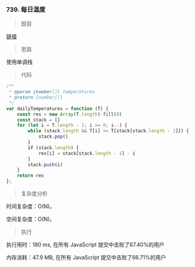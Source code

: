 ### 739. 每日温度

> 题目

[链接](https://leetcode-cn.com/problems/daily-temperatures/)

> 思路

使用单调栈

> 代码

```js
/**
 * @param {number[]} temperatures
 * @return {number[]}
 */
var dailyTemperatures = function (T) {
    const res = new Array(T.length).fill(0)
    const stack = []
    for (let i = T.length - 1; i >= 0; i--) {
        while (stack.length && T[i] >= T[stack[stack.length - 1]]) {
            stack.pop()
        }
        if (stack.length) {
            res[i] = stack[stack.length - 1] - i
        }
        stack.push(i)
    }
    return res
};
```

> 复杂度分析

时间复杂度：O(N)。

空间复杂度：O(N)。

> 执行

执行用时：180 ms, 在所有 JavaScript 提交中击败了67.40%的用户

内存消耗：47.9 MB, 在所有 JavaScript 提交中击败了66.71%的用户
